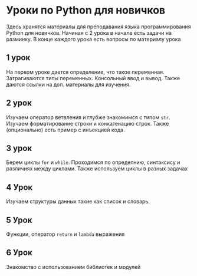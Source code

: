 # Уроки по Python для новичков
Здесь хранятся материалы для преподавания языка программирования Python для новичков. Начиная с 2 урока в начале есть задачи на разминку. В конце каждого урока есть вопросы по материалу урока

## 1 урок
На первом уроке дается определение, что такое переменная. Затрагиваются типы переменных. Консольный ввод и вывод. Также даются ссылки на доп. материалы для изучения.

## 2 урок
Изучаем оператор ветвления и глубже знакомимся с типом `str`. Изучаем форматирование строки и конкатенацию строк. Также (опционально) есть пример с инъекцией кода.

## 3 урок
Берем циклы `for` и `while`. Проходимся по определнию, синтаксису и различиях между циклами. Также используем циклы в разных задачах

## 4 Урок
Изучаем структуры данных такие как список и словарь.

## 5 Урок
Функции, оператор `return` и `lambda` выражения

## 6 Урок
Знакомство с использованием библиотек и модулей